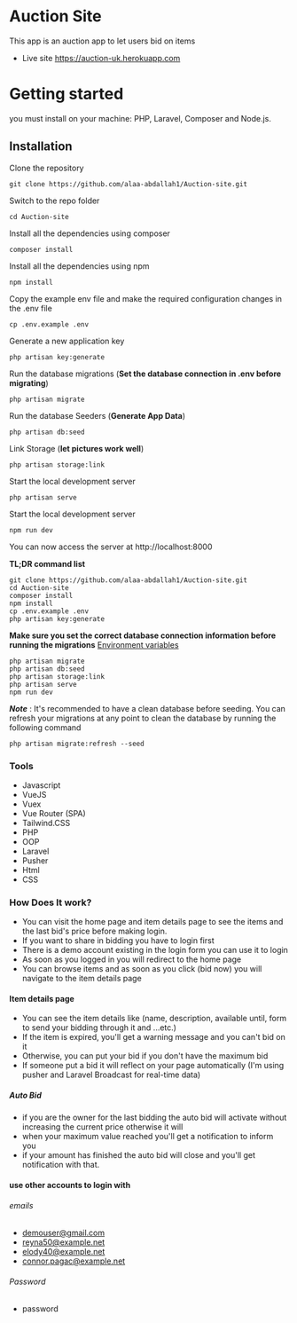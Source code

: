 # Auction Site

This app is an auction app to let users bid on items

* Live site https://auction-uk.herokuapp.com

# Getting started

you must install on your machine: PHP, Laravel, Composer and Node.js.

## Installation

Clone the repository

    git clone https://github.com/alaa-abdallah1/Auction-site.git

Switch to the repo folder

    cd Auction-site

Install all the dependencies using composer

    composer install

Install all the dependencies using npm

    npm install

Copy the example env file and make the required configuration changes in the .env file

    cp .env.example .env

Generate a new application key

    php artisan key:generate

Run the database migrations (**Set the database connection in .env before migrating**)

    php artisan migrate

Run the database Seeders (**Generate App Data**)

    php artisan db:seed

Link Storage (**let pictures work well**)

    php artisan storage:link

Start the local development server

    php artisan serve

Start the local development server

    npm run dev

You can now access the server at http://localhost:8000

**TL;DR command list**

    git clone https://github.com/alaa-abdallah1/Auction-site.git
    cd Auction-site
    composer install
    npm install
    cp .env.example .env
    php artisan key:generate

**Make sure you set the correct database connection information before running the migrations** [Environment variables](#environment-variables)

    php artisan migrate
    php artisan db:seed
    php artisan storage:link
    php artisan serve
    npm run dev

**_Note_** : It's recommended to have a clean database before seeding. You can refresh your migrations at any point to clean the database by running the following command

    php artisan migrate:refresh --seed
    
### Tools

* Javascript
* VueJS 
* Vuex
* Vue Router (SPA)
* Tailwind.CSS 
* PHP 
* OOP
* Laravel
* Pusher
* Html
* CSS

### How Does It work?

* You can visit the home page and item details page to see the items and the last bid's price before making login.
* If you want to share in bidding you have to login first
* There is a demo account existing in the login form you can use it to login
* As soon as you logged in you will redirect to the home page
* You can browse items and as soon as you click (bid now) you will navigate to the item details page

#### Item details page

* You can see the item details like (name, description, available until, form to send your bidding through it and ...etc.)
* If the item is expired, you'll get a warning message and you can't bid on it
* Otherwise, you can put your bid if you don't have the maximum bid
* If someone put a bid it will reflect on your page automatically (I'm using pusher and Laravel Broadcast for real-time data)


##### Auto Bid 
* if you are the owner for the last bidding the auto bid will activate without increasing the current price otherwise it will
* when your maximum value reached you'll get a notification to inform you
* if your amount has finished the auto bid will close and you'll get notification with that.

#### use other accounts to login with
  ###### emails
  * demouser@gmail.com
  * reyna50@example.net
  * elody40@example.net
  * connor.pagac@example.net
  ###### Password 
  * password
